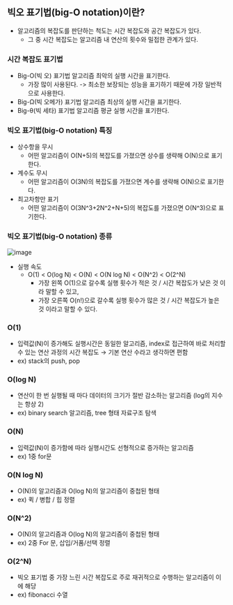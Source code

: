 ## 빅오 표기법(big-O notation)이란?
* 알고리즘의 복잡도를 판단하는 척도는 시간 복잡도와 공간 복잡도가 있다. 
  * 그 중 시간 복잡도는 알고리즘 내 연산의 횟수와 밀접한 관계가 있다.

### 시간 복잡도 표기법
* Big-O(빅 오) 표기법 알고리즘 최악의 실행 시간을 표기한다. 
  * 가장 많이 사용된다. -> 최소한 보장되는 성능을 표기하기 때문에 가장 일반적으로 사용한다.
* Big-Ω(빅 오메가) 표기법 알고리즘 최상의 실행 시간을 표기한다.
* Big-θ(빅 세타) 표기법 알고리즘 평균 실행 시간을 표기한다.

### 빅오 표기법(big-O notation) 특징
* 상수항을 무시
  * 어떤 알고리즘이 O(N+5)의 복잡도를 가졌으면 상수를 생략해 O(N)으로 표기한다.
* 계수도 무시
  * 어떤 알고리즘이 O(3N)의 복잡도를 가졌으면 계수를 생략해 O(N)으로 표기한다.
* 최고차항만 표기
  * 어떤 알고리즘이 O(3N^3+2N^2+N+5)의 복잡도를 가졌으면 O(N^3)으로 표기한다.

### 빅오 표기법(big-O notation) 종류
![image](https://user-images.githubusercontent.com/108817236/211775525-695fccf9-253d-4a35-9e54-296de3ac63a6.png)
* 실행 속도
  * O(1) < O(log N) < O(N) < O(N log N) < O(N^2) < O(2^N)
    * 가장 왼쪽 O(1)으로 갈수록 실행 횟수가 적은 것 / 시간 복잡도가 낮은 것 이라 말할 수 있고, 
    * 가장 오른쪽 O(n!)으로 갈수록 실행 횟수가 많은 것 / 시간 복잡도가 높은 것 이라고 말할 수 있다.

### O(1)
* 입력값(N)이 증가해도 실행시간은 동일한 알고리즘, index로 접근하여 바로 처리할 수 있는 연산 과정의 시간 복잡도 → 기본 연산 수라고 생각하면 편함
* ex) stack의 push, pop

### O(log N)
* 연산이 한 번 실행될 때 마다 데이터의 크기가 절반 감소하는 알고리즘 (log의 지수는 항상 2)
* ex) binary search 알고리즘, tree 형태 자료구조 탐색

### O(N)
* 입력값(N)이 증가함에 따라 실행시간도 선형적으로 증가하는 알고리즘
* ex) 1중 for문

### O(N log N)
* O(N)의 알고리즘과 O(log N)의 알고리즘이 중첩된 형태
* ex) 퀵 / 병합 / 힙 정렬

### O(N^2)
* O(N)의 알고리즘과 O(log N)의 알고리즘이 중첩된 형태
* ex) 2중 For 문, 삽입/거품/선택 정렬

### O(2^N)
* 빅오 표기법 중 가장 느린 시간 복잡도로 주로 재귀적으로 수행하는 알고리즘이 이에 해당
* ex) fibonacci 수열
